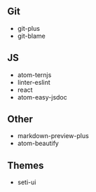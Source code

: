 ## Git

- git-plus
- git-blame

## JS
- atom-ternjs
- linter-eslint
- react
- atom-easy-jsdoc

## Other
- markdown-preview-plus
- atom-beautify

## Themes
- seti-ui
